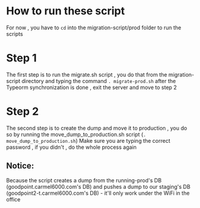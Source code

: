 # How to run these script

For now , you have to `cd` into the migration-script/prod folder to run the scripts

# Step 1

The first step is to run the migrate.sh script , you do that from the migration-script directory and typing the command
`. migrate-prod.sh`
after the Typeorm synchronization is done , exit the server and move to step 2

# Step 2

The second step is to create the dump and move it to production , you do so by running the move_dump_to_production.sh script (`. move_dump_to_production.sh`)
Make sure you are typing the correct password , if you didn't , do the whole process again

## Notice:

Because the script creates a dump from the running-prod's DB (goodpoint.carmel6000.com's DB) and pushes a dump to our staging's DB (goodpoint2-t.carmel6000.com's DB) - it'll only work under the WiFi in the office
